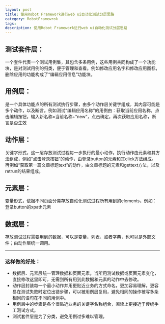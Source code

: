 ```yaml
---
layout: post
title: 使用Robot Framework进行web ui自动化测试分层思路
category: RobotFramewrok
tags: 
description: 使用Robot Framework进行web ui自动化测试分层思路
---
```


## 测试套件层：
一个套件代表一个测试用例集，其包含多条用例，这些用例共同构成了一个功能块，是对测试用例的归类，便于管理和查看。例如修改应用名字和修改应用图标，删除应用的功能构成了“编辑应用信息”功能块。

## 用例层：
是一个具体功能点的所有测试执行步骤，由多个动作层关键字组成，其内容可能是多个动作，以及断言。例如测试“编辑应用名称”的用例由：获取当前应用名称，点击编辑按钮，输入新名称=当前名称+“new”，点击确定，再次获取应用名称，断言是否生效

## 动作层：
关键字形式，这一层存放测试过程每一步执行的最小动作，执行动作由元素和其方法组成，例如“点击登录按钮”的动作，由登录button的元素和其click方法组成。再例如“获取第一篇文章标题text”的动作，由文章标题的元素和gettext方法，以及retrun的结果组成。

## 元素层：
变量形式，依据不同页面分类存放自动化测试过程所有用到的elements，例如：登录button的xpath元素

## 数据层：
存放测试过程需要用到的数据，可以是变量，列表，或者字典，也可以是外部文件；由动作层统一调用。

------------------

### 这样做的好处：
- 数据层、元素层统一管理数据和页面元素，当所用测试数据或页面元素变化，直接修改这里即可，无需到所有用到此数据和元素的动作中去修改。
- 动作层封装每一个最小动作并用更贴近业务的方式命名，更加容易理解，更容易在测试失败时定位出错步骤，可以被用例层复用，避免相同的操作被写多条相同的语句在不同的用例中。
- 用例层中的步骤是各个很贴近业务的关键字名称组合，阅读上更接近于传统手工测试方式。
- 测试套件层是为了分类，避免用例过多难以管理。